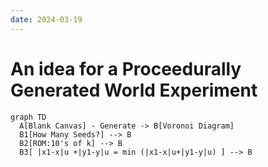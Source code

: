 ```yaml
---
date: 2024-03-19
---
```


# An idea for a Proceedurally Generated World Experiment

``` mermaid
graph TD
  A[Blank Canvas] - Generate -> B[Voronoi Diagram]
  B1[How Many Seeds?] --> B
  B2[ROM:10's of k] --> B
  B3[ |x1-x|u +|y1-y|u = min (|x1-x|u+|y1-y|u) ] --> B
  
```
